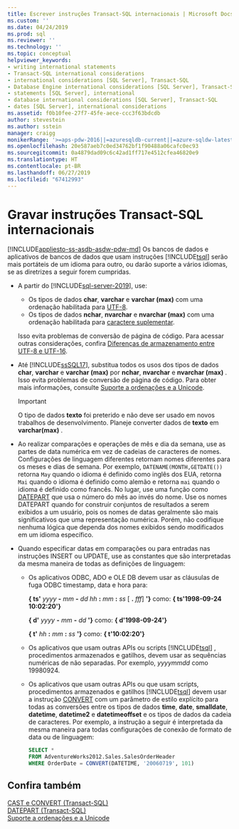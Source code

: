```yaml
---
title: Escrever instruções Transact-SQL internacionais | Microsoft Docs
ms.custom: ''
ms.date: 04/24/2019
ms.prod: sql
ms.reviewer: ''
ms.technology: ''
ms.topic: conceptual
helpviewer_keywords:
- writing international statements
- Transact-SQL international considerations
- international considerations [SQL Server], Transact-SQL
- Database Engine international considerations [SQL Server], Transact-SQL
- statements [SQL Server], international
- database international considerations [SQL Server], Transact-SQL
- dates [SQL Server], international considerations
ms.assetid: f0b10fee-27f7-45fe-aece-ccc3f63bdcdb
author: stevestein
ms.author: sstein
manager: craigg
monikerRange: '>=aps-pdw-2016||=azuresqldb-current||=azure-sqldw-latest||>=sql-server-2016||=sqlallproducts-allversions||>=sql-server-linux-2017||=azuresqldb-mi-current'
ms.openlocfilehash: 20e587aeb7c0ed34762bf1f90488a06cafc0ec93
ms.sourcegitcommit: 0a4879dad09c6c42ad1ff717e4512cfea46820e9
ms.translationtype: HT
ms.contentlocale: pt-BR
ms.lasthandoff: 06/27/2019
ms.locfileid: "67412993"
---
```

# <a name="write-international-transact-sql-statements"></a>Gravar instruções Transact-SQL internacionais
[!INCLUDE[appliesto-ss-asdb-asdw-pdw-md](../../includes/appliesto-ss-asdb-asdw-pdw-md.md)]
  Os bancos de dados e aplicativos de bancos de dados que usam instruções [!INCLUDE[tsql](../../includes/tsql-md.md)] serão mais portáteis de um idioma para outro, ou darão suporte a vários idiomas, se as diretrizes a seguir forem cumpridas.  

-   A partir do [!INCLUDE[sql-server-2019](../../includes/sssqlv15-md.md)], use:
    -   Os tipos de dados **char**, **varchar** e **varchar (max)** com uma ordenação habilitada para [UTF-8](../../relational-databases/collations/collation-and-unicode-support.md#utf8).
    -   Os tipos de dados **nchar**, **nvarchar** e **nvarchar (max)** com uma ordenação habilitada para [caractere suplementar](../../relational-databases/collations/collation-and-unicode-support.md#Supplementary_Characters).      

    Isso evita problemas de conversão de página de código. Para acessar outras considerações, confira [Diferenças de armazenamento entre UTF-8 e UTF-16](../../relational-databases/collations/collation-and-unicode-support.md#storage_differences).  

-   Até [!INCLUDE[ssSQL17](../../includes/sssql17-md.md)], substitua todos os usos dos tipos de dados **char**, **varchar** e **varchar (max)** por **nchar**, **nvarchar** e **nvarchar (max)** . Isso evita problemas de conversão de página de código. Para obter mais informações, consulte [Suporte a ordenações e a Unicode](../../relational-databases/collations/collation-and-unicode-support.md). 
    > [!IMPORTANT]
    > O tipo de dados **texto** foi preterido e não deve ser usado em novos trabalhos de desenvolvimento. Planeje converter dados de **texto** em **varchar(max)** .
  
-   Ao realizar comparações e operações de mês e dia da semana, use as partes de data numérica em vez de cadeias de caracteres de nomes. Configurações de linguagem diferentes retornam nomes diferentes para os meses e dias de semana. Por exemplo, `DATENAME(MONTH,GETDATE())` retorna `May` quando o idioma é definido como inglês dos EUA, retorna `Mai` quando o idioma é definido como alemão e retorna `mai` quando o idioma é definido como francês. No lugar, use uma função como [DATEPART](../../t-sql/functions/datepart-transact-sql.md) que usa o número do mês ao invés do nome. Use os nomes DATEPART quando for construir conjuntos de resultados a serem exibidos a um usuário, pois os nomes de datas geralmente são mais significativos que uma representação numérica. Porém, não codifique nenhuma lógica que dependa dos nomes exibidos sendo modificados em um idioma específico.  
  
-   Quando especificar datas em comparações ou para entradas nas instruções INSERT ou UPDATE, use as constantes que são interpretadas da mesma maneira de todas as definições de linguagem:  
  
    -   Os aplicativos ODBC, ADO e OLE DB devem usar as cláusulas de fuga ODBC timestamp, data e hora para:  
  
         **{ ts'** _yyyy_ **-** _mm_ **-** _dd_ _hh_ **:** _mm_ **:** _ss_ [ **.** _fff_] **'}** como: **{ ts'1998-09-24 10:02:20'}**  
  
         **{ d'** _yyyy_ **-** _mm_ **-** _dd_ **'}** como: **{ d'1998-09-24'}**
  
         **{ t'** _hh_ **:** _mm_ **:** _ss_ **'}** como: **{ t'10:02:20'}**  
  
    -   Os aplicativos que usam outras APIs ou scripts [!INCLUDE[tsql](../../includes/tsql-md.md)] , procedimentos armazenados e gatilhos, devem usar as sequências numéricas de não separadas. Por exemplo, *yyyymmdd* como 19980924.  
  
    -   Os aplicativos que usam outras APIs ou que usam scripts, procedimentos armazenados e gatilhos [!INCLUDE[tsql](../../includes/tsql-md.md)] devem usar a instrução [CONVERT](../../t-sql/functions/cast-and-convert-transact-sql.md) com um parâmetro de estilo explícito para todas as conversões entre os tipos de dados **time**, **date**, **smalldate**, **datetime**, **datetime2** e **datetimeoffset** e os tipos de dados da cadeia de caracteres. Por exemplo, a instrução a seguir é interpretada da mesma maneira para todas configurações de conexão de formato de data ou de linguagem:  
  
        ```sql  
        SELECT *  
        FROM AdventureWorks2012.Sales.SalesOrderHeader  
        WHERE OrderDate = CONVERT(DATETIME, '20060719', 101)  
        ```  
  
## <a name="see-also"></a>Confira também
[CAST e CONVERT &#40;Transact-SQL&#41;](../../t-sql/functions/cast-and-convert-transact-sql.md)     
[DATEPART &#40;Transact-SQL&#41;](../../t-sql/functions/datepart-transact-sql.md)        
[Suporte a ordenações e a Unicode](../../relational-databases/collations/collation-and-unicode-support.md)      
